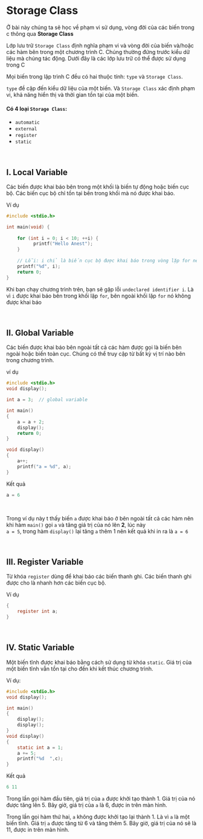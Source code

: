 # Storage Class

Ở bài này chúng ta sẽ học về phạm vi sử dụng, vòng đời của các biến trong c thông qua **Storage Class**

Lớp lưu trữ `Storage Class` định nghĩa phạm vi và vòng đời của biến và/hoặc các hàm bên trong một chương trình C. Chúng thường đứng trước kiểu dữ liệu mà chúng tác động. Dưới đây là các lớp lưu trữ có thể được sử dụng trong C

Mọi biến trong lập trình C đều có hai thuộc tính: `type` và `Storage Class`.

`type` đề cập đến kiểu dữ liệu của một biến. Và `Storage Class` xác định phạm vi, khả năng hiển thị và thời gian tồn tại của một biến.

#### Có 4 loại `Storage Class`:
- `automatic`
- `external`
- `register`
- `static`

<br />

## I. Local Variable

Các biến được khai báo bên trong một khối là biến tự động hoặc biến cục bộ. Các biến cục bộ chỉ tồn tại bên trong khối mà nó được khai báo.

Ví dụ

```c
#include <stdio.h>

int main(void) {
  
    for (int i = 0; i < 10; ++i) {
          printf("Hello Anest");
    }
  
    // Lỗi: i chỉ là biến cục bộ được khai báo trong vòng lặp for nên khi ra khỏi vòng lặp i không tồn tại 
    printf("%d", i);  
    return 0;
}
```

Khi bạn chạy chương trình trên, bạn sẽ gặp lỗi `undeclared identifier i`. Là vì `i` được khai báo bên trong khối lặp `for`, bên ngoài khối lặp `for` nó không được khai báo

<br />

## II. Global Variable

Các biến được khai báo bên ngoài tất cả các hàm được gọi là biến bên ngoài hoặc biến toàn cục. Chúng có thể truy cập từ bất kỳ vị trí nào bên trong chương trình.

ví dụ

```c
#include <stdio.h>
void display();

int a = 3;  // global variable

int main()
{
    a = a + 2;     
    display();
    return 0;
}

void display()
{
    a++;   
    printf("a = %d", a);
}
```

Kết quả

```c
a = 6
```

<br />

Trong ví dụ này t thấy biến `a` được khai báo ở bên ngoài tất cả các hàm nên khi hàm `main()` gọi `a` và tăng giá trị của nó lên **2**, lúc này <br />`a = 5`, trong hàm `display()` lại tăng `a` thêm 1 nên kết quả khi in ra là `a = 6` 

<br />

## III. Register Variable

Từ khóa `register` dùng để khai báo các biến thanh ghi. Các biến thanh ghi được cho là nhanh hơn các biến cục bộ.

Ví dụ

```c
{ 
    register int a; 
}
```

<br />

## IV. Static Variable

Một biến tĩnh được khai báo bằng cách sử dụng từ khóa `static`. Giá trị của một biến tĩnh vẫn tồn tại cho đến khi kết thúc chương trình.

Ví dụ:
```c
#include <stdio.h>
void display();

int main()
{
    display();
    display();
}
void display()
{
    static int a = 1;
    a += 5;
    printf("%d  ",c);
}
```

Kết quả

```c
6 11
```
Trong lần gọi hàm đầu tiên, giá trị của `a` được khởi tạo thành 1. Giá trị của nó được tăng lên 5. Bây giờ, giá trị của `a` là 6, được in trên màn hình.

Trong lần gọi hàm thứ hai, `a` không được khởi tạo lại thành 1. Là vì `a` là một biến tĩnh. Giá trị `a` được tăng từ 6 và tăng thêm 5. Bây giờ, giá trị của nó sẽ là 11, được in trên màn hình.

<br />


